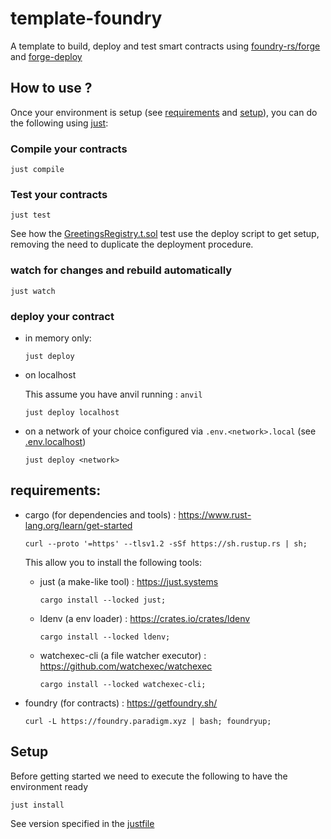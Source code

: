 # template-foundry

A template to build, deploy and test smart contracts using [foundry-rs/forge](https://github.com/foundry-rs/foundry) and [forge-deploy](https://github.com/wighawag/forge-deploy)

## How to use ?

Once your environment is setup (see [requirements](#requirements) and [setup](#setup)), you can do the following using [just](https://just.systems):

### Compile your contracts

```
just compile
```

### Test your contracts

```
just test
```

See how the [GreetingsRegistry.t.sol](test/GreetingsRegistry.t.sol) test use the deploy script to get setup, removing the need to duplicate the deployment procedure.

### watch for changes and rebuild automatically

```
just watch
```

### deploy your contract

- in memory only:

  ```
  just deploy
  ```

- on localhost

  This assume you have anvil running : `anvil`

  ```
  just deploy localhost
  ```

- on a network of your choice configured via `.env.<network>.local` (see [.env.localhost](.env.localhost))

  ```
  just deploy <network>
  ```

## requirements:

- cargo (for dependencies and tools) : https://www.rust-lang.org/learn/get-started

  ```
  curl --proto '=https' --tlsv1.2 -sSf https://sh.rustup.rs | sh;
  ```

  This allow you to install the following tools:

  - just (a make-like tool) : https://just.systems

    ```
    cargo install --locked just;
    ```

  - ldenv (a env loader) : https://crates.io/crates/ldenv

    ```
    cargo install --locked ldenv;
    ```

  - watchexec-cli (a file watcher executor) : https://github.com/watchexec/watchexec
    ```
    cargo install --locked watchexec-cli;
    ```

- foundry (for contracts) : https://getfoundry.sh/

  ```
  curl -L https://foundry.paradigm.xyz | bash; foundryup;
  ```

## Setup

Before getting started we need to execute the following to have the environment ready

```
just install
```

See version specified in the [justfile](./justfile)
